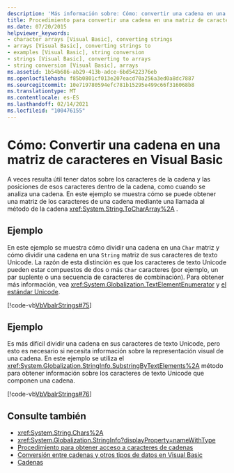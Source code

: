 ```yaml
---
description: 'Más información sobre: Cómo: convertir una cadena en una matriz de caracteres en Visual Basic'
title: Procedimiento para convertir una cadena en una matriz de caracteres
ms.date: 07/20/2015
helpviewer_keywords:
- character arrays [Visual Basic], converting strings
- arrays [Visual Basic], converting strings to
- examples [Visual Basic], string conversion
- strings [Visual Basic], converting to arrays
- string conversion [Visual Basic], arrays
ms.assetid: 1b54b686-ab29-413b-adce-6bd5422376eb
ms.openlocfilehash: f85b0801cf013e207eacd70a256a3ed0a8dc7887
ms.sourcegitcommit: 10e719780594efc781b15295e499c66f316068b8
ms.translationtype: MT
ms.contentlocale: es-ES
ms.lasthandoff: 02/14/2021
ms.locfileid: "100476155"
---
```

# <a name="how-to-convert-a-string-to-an-array-of-characters-in-visual-basic"></a>Cómo: Convertir una cadena en una matriz de caracteres en Visual Basic

A veces resulta útil tener datos sobre los caracteres de la cadena y las posiciones de esos caracteres dentro de la cadena, como cuando se analiza una cadena. En este ejemplo se muestra cómo se puede obtener una matriz de los caracteres de una cadena mediante una llamada al método de la cadena <xref:System.String.ToCharArray%2A> .  
  
## <a name="example"></a>Ejemplo  

 En este ejemplo se muestra cómo dividir una cadena en una `Char` matriz y cómo dividir una cadena en una `String` matriz de sus caracteres de texto Unicode. La razón de esta distinción es que los caracteres de texto Unicode pueden estar compuestos de dos o más `Char` caracteres (por ejemplo, un par suplente o una secuencia de caracteres de combinación). Para obtener más información, vea <xref:System.Globalization.TextElementEnumerator> y [el estándar Unicode](https://www.unicode.org/standard/standard.html).  
  
 [!code-vb[VbVbalrStrings#75](~/samples/snippets/visualbasic/VS_Snippets_VBCSharp/VbVbalrStrings/VB/Class4.vb#75)]  
  
## <a name="example"></a>Ejemplo  

 Es más difícil dividir una cadena en sus caracteres de texto Unicode, pero esto es necesario si necesita información sobre la representación visual de una cadena. En este ejemplo se utiliza el <xref:System.Globalization.StringInfo.SubstringByTextElements%2A> método para obtener información sobre los caracteres de texto Unicode que componen una cadena.  
  
 [!code-vb[VbVbalrStrings#76](~/samples/snippets/visualbasic/VS_Snippets_VBCSharp/VbVbalrStrings/VB/Class4.vb#76)]  
  
## <a name="see-also"></a>Consulte también

- <xref:System.String.Chars%2A>
- <xref:System.Globalization.StringInfo?displayProperty=nameWithType>
- [Procedimiento para obtener acceso a caracteres de cadenas](how-to-access-characters-in-strings.md)
- [Conversión entre cadenas y otros tipos de datos en Visual Basic](converting-between-strings-and-other-data-types.md)
- [Cadenas](index.md)
